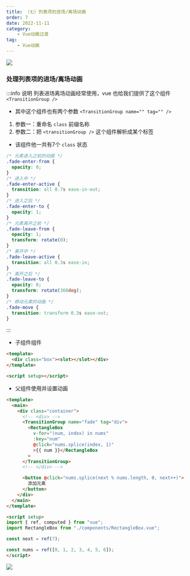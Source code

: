 ```yaml
---
title: （七）列表项的进场/离场动画
order: 7
date: 2022-11-11
category:
    - Vue动画过渡
tag: 
    - Vue动画
---
```


![](https://image.zswei.xyz/img/202211121823045.webp)

### 处理列表项的进场/离场动画
:::info 说明
列表进场离场动画经常使用，vue 也给我们提供了这个组件 `<TransitionGroup />` 

- 其中这个组件也有两个参数 `<TransitionGroup name="" tag="" />` 
 1. 参数一：重命名 `class` 前缀名称
 2. 参数二：把 `<transitionGroup />` 这个组件解析成某个标签

- 该组件他一共有7个 `class` 状态
```css
/* 元素进入之前的动画 */
.fade-enter-from {
  opacity: 0;
}
/* 进入中 */
.fade-enter-active {
  transition: all 0.7s ease-in-out;
}
/* 进入之后 */
.fade-enter-to {
  opacity: 1;
}
/* 元素离开之前 */
.fade-leave-from {
  opacity: 1;
  transform: rotate(0);
}
/* 离开中 */
.fade-leave-active {
  transition: all 0.3s ease-in;
}
/* 离开之后 */
.fade-leave-to {
  opacity: 0;
  transform: rotate(360deg);
}
/* 移动元素的动画 */
.fade-move {
  transition: transform 0.3s ease-out;
}
```
:::


- 子组件组件
```html
<template>
  <div class="box"><slot></slot></div>
</template>

<script setup></script>
```

- 父组件使用并设置动画
```html
<template>
  <main>
    <div class="container">
      <!-- <div> -->
      <TransitionGroup name="fade" tag="div">
        <RectangleBox
          v-for="(num, index) in nums"
          :key="num"
          @click="nums.splice(index, 1)"
          >{{ num }}</RectangleBox
        >
      </TransitionGroup>
      <!-- </div> -->

      <button @click="nums.splice(next % nums.length, 0, next++)">
        添加元素
      </button>
    </div>
  </main>
</template>

<script setup>
import { ref, computed } from "vue";
import RectangleBox from "./components/RectangleBox.vue";

const next = ref(7);

const nums = ref([0, 1, 2, 3, 4, 5, 6]);
</script>
```
![](https://image.zswei.xyz/img/202211112150310.png)